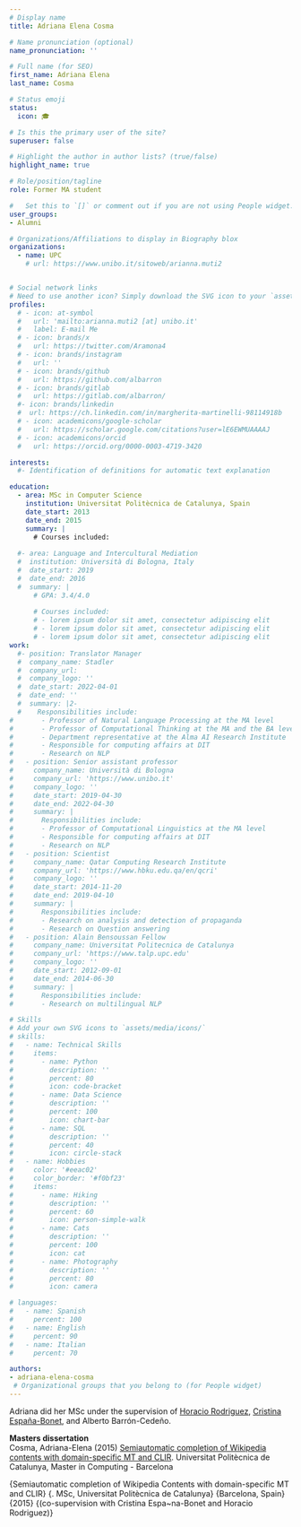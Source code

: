 ```yaml
---
# Display name
title: Adriana Elena Cosma

# Name pronunciation (optional)
name_pronunciation: ''

# Full name (for SEO)
first_name: Adriana Elena 
last_name: Cosma

# Status emoji
status:
  icon: 🎓

# Is this the primary user of the site?
superuser: false

# Highlight the author in author lists? (true/false)
highlight_name: true

# Role/position/tagline
role: Former MA student

#   Set this to `[]` or comment out if you are not using People widget.
user_groups:
- Alumni

# Organizations/Affiliations to display in Biography blox
organizations:
  - name: UPC
    # url: https://www.unibo.it/sitoweb/arianna.muti2


# Social network links
# Need to use another icon? Simply download the SVG icon to your `assets/media/icons/` folder.
profiles:
  # - icon: at-symbol
  #   url: 'mailto:arianna.muti2 [at] unibo.it'
  #   label: E-mail Me
  # - icon: brands/x
  #   url: https://twitter.com/Aramona4
  # - icon: brands/instagram
  #   url: ''
  # - icon: brands/github
  #   url: https://github.com/albarron
  # - icon: brands/gitlab
  #   url: https://gitlab.com/albarron/
  #- icon: brands/linkedin
  #  url: https://ch.linkedin.com/in/margherita-martinelli-98114918b
  # - icon: academicons/google-scholar
  #   url: https://scholar.google.com/citations?user=lE6EWMUAAAAJ
  # - icon: academicons/orcid
  #   url: https://orcid.org/0000-0003-4719-3420

interests:
  #- Identification of definitions for automatic text explanation

education:
  - area: MSc in Computer Science
    institution: Universitat Politècnica de Catalunya, Spain
    date_start: 2013
    date_end: 2015
    summary: |
      # Courses included:
      
  #- area: Language and Intercultural Mediation
  #  institution: Università di Bologna, Italy
  #  date_start: 2019
  #  date_end: 2016
  #  summary: |
      # GPA: 3.4/4.0
      
      # Courses included:
      # - lorem ipsum dolor sit amet, consectetur adipiscing elit
      # - lorem ipsum dolor sit amet, consectetur adipiscing elit
      # - lorem ipsum dolor sit amet, consectetur adipiscing elit
work:
  #- position: Translator Manager
  #  company_name: Stadler
  #  company_url: 
  #  company_logo: ''
  #  date_start: 2022-04-01
  #  date_end: ''
  #  summary: |2-
  #    Responsibilities include:
#       - Professor of Natural Language Processing at the MA level
#       - Professor of Computational Thinking at the MA and the BA level
#       - Department representative at the Alma AI Research Institute
#       - Responsible for computing affairs at DIT
#       - Research on NLP
#   - position: Senior assistant professor
#     company_name: Università di Bologna
#     company_url: 'https://www.unibo.it'
#     company_logo: ''
#     date_start: 2019-04-30
#     date_end: 2022-04-30
#     summary: |
#       Responsibilities include:
#       - Professor of Computational Linguistics at the MA level
#       - Responsible for computing affairs at DIT
#       - Research on NLP
#   - position: Scientist
#     company_name: Qatar Computing Research Institute
#     company_url: 'https://www.hbku.edu.qa/en/qcri'
#     company_logo: ''
#     date_start: 2014-11-20
#     date_end: 2019-04-10
#     summary: |
#       Responsibilities include:
#       - Research on analysis and detection of propaganda
#       - Research on Question answering
#   - position: Alain Bensoussan Fellow
#     company_name: Universitat Politecnica de Catalunya
#     company_url: 'https://www.talp.upc.edu'
#     company_logo: ''
#     date_start: 2012-09-01
#     date_end: 2014-06-30
#     summary: |
#       Responsibilities include:  
#       - Research on multilingual NLP

# Skills
# Add your own SVG icons to `assets/media/icons/`
# skills:
#   - name: Technical Skills
#     items:
#       - name: Python
#         description: ''
#         percent: 80
#         icon: code-bracket
#       - name: Data Science
#         description: ''
#         percent: 100
#         icon: chart-bar
#       - name: SQL
#         description: ''
#         percent: 40
#         icon: circle-stack
#   - name: Hobbies
#     color: '#eeac02'
#     color_border: '#f0bf23'
#     items:
#       - name: Hiking
#         description: ''
#         percent: 60
#         icon: person-simple-walk
#       - name: Cats
#         description: ''
#         percent: 100
#         icon: cat
#       - name: Photography
#         description: ''
#         percent: 80
#         icon: camera

# languages:
#   - name: Spanish
#     percent: 100
#   - name: English
#     percent: 90
#   - name: Italian
#     percent: 70

authors:
- adriana-elena-cosma
 # Organizational groups that you belong to (for People widget)
---
```


Adriana did her MSc under the supervision of [Horacio Rodriguez](https://es.wikipedia.org/wiki/Horacio_Rodr%C3%ADguez_Hontoria), [Cristina España-Bonet](https://www.cs.upc.edu/~cristinae/CV/index.php), and Alberto Barrón-Cedeño.

**Masters dissertation**<br/>
Cosma, Adriana-Elena (2015) [Semiautomatic completion of Wikipedia contents with domain-specific MT and CLIR](https://upcommons.upc.edu/bitstream/handle/2099.1/26214/87338.pdf). Universitat Politècnica de Catalunya, Master in Computing - Barcelona


  {Semiautomatic completion of Wikipedia Contents with domain-specific MT and CLIR}
    {. MSc, Universitat Politècnica de Catalunya}
    {Barcelona, Spain}
    {2015}
    {(co-supervision with Cristina Espa\~na-Bonet and Horacio Rodriguez)}
